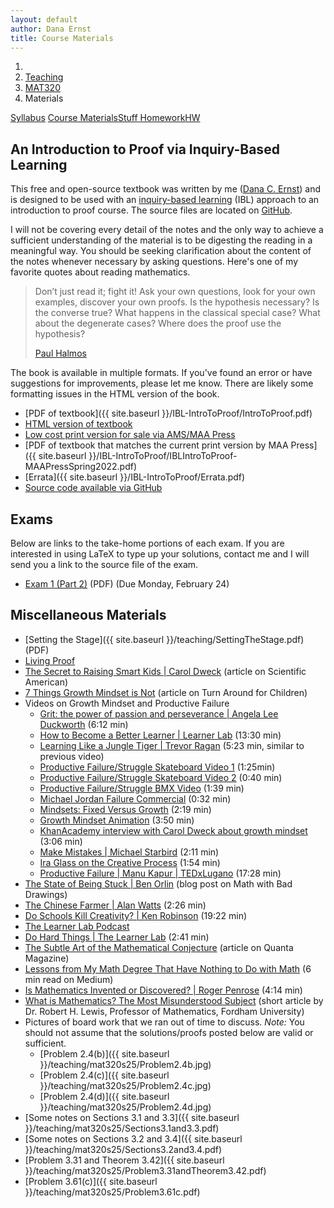 ```yaml
---
layout: default
author: Dana Ernst
title: Course Materials
---
```


<ol class="breadcrumb">
  <li><a href="/"><i class="fa fa-home"></i></a></li>
  <li><a href="/teaching/">Teaching</a></li>
  <li><a href="/teaching/mat320s25">MAT320</a></li>
  <li class="active">Materials</li>
</ol>

<div class="row">
<div class="col-xs-12">
<div class="btn-group btn-group-justified">
<a class="btn btn-default btn-success" href="{{site.baseurl}}/teaching/mat320s25/syllabus/">Syllabus</a>
<a class="btn btn-default btn-primary" href="{{site.baseurl}}/teaching/mat320s25/materials/">
<span class="hidden-xs">Course Materials</span><span class="visible-xs">Stuff</span>
</a>
<a class="btn btn-default btn-warning" href="{{site.baseurl}}/teaching/mat320s25/homework/">
<span class="hidden-xs">Homework</span><span class="visible-xs">HW</span>
</a>
</div>
</div>
</div>

## An Introduction to Proof via Inquiry-Based Learning ##

This free and open-source textbook was written by me ([Dana C. Ernst](http://danaernst.com)) and is designed to be used with an [inquiry-based learning]({{site.baseurl}}/resources/inquiry-based-learning/) (IBL) approach to an introduction to proof course. The source files are located on [GitHub](https://github.com/dcernst/IBL-IntroToProof).

I will not be covering every detail of the notes and the only way to achieve a sufficient understanding of the material is to be digesting the reading in a meaningful way.  You should be seeking clarification about the content of the notes whenever necessary by asking questions.  Here's one of my favorite quotes about reading mathematics.

<blockquote>
  <p>Don’t just read it; fight it! Ask your own questions, look for your own examples, discover your own proofs. Is the hypothesis necessary? Is the converse true? What happens in the classical special case? What about the degenerate cases? Where does the proof use the hypothesis?</p>
  <footer><a href="http://en.wikipedia.org/wiki/Paul_Halmos">Paul Halmos</a></footer>
</blockquote>

The book is available in multiple formats. If you've found an error or have suggestions for improvements, please let me know.  There are likely some formatting issues in the HTML version of the book.

- [PDF of textbook]({{ site.baseurl }}/IBL-IntroToProof/IntroToProof.pdf)
- [HTML version of textbook](https://danaernst.com/IntroToProofViaIBL/)
- [Low cost print version for sale via AMS/MAA Press](https://bookstore.ams.org/text-73/)
- [PDF of textbook that matches the current print version by MAA Press]({{ site.baseurl }}/IBL-IntroToProof/IBLIntroToProof-MAAPressSpring2022.pdf)
- [Errata]({{ site.baseurl }}/IBL-IntroToProof/Errata.pdf)
- [Source code available via GitHub](https://github.com/dcernst/IBL-IntroToProof)

## Exams
Below are links to the take-home portions of each exam. If you are interested in using LaTeX to type up your solutions, contact me and I will send you a link to the source file of the exam.

-  [Exam 1 (Part 2)]({{site.baseurl}}/teaching/mat320s25/320Exam1-Part2.pdf) (PDF) (Due Monday, February 24)

## Miscellaneous Materials ##
- [Setting the Stage]({{ site.baseurl }}/teaching/SettingTheStage.pdf) (PDF)
- [Living Proof]({{site.baseurl}}/teaching/LivingProof.pdf)
- [The Secret to Raising Smart Kids &#124; Carol Dweck](https://www.scientificamerican.com/article/the-secret-to-raising-smart-kids1/) (article on Scientific American)
- [7 Things Growth Mindset is Not](https://www.turnaroundusa.org/7-things-growth-mindset-is-not/) (article on Turn Around for Children)
- Videos on Growth Mindset and Productive Failure
    - [Grit: the power of passion and perseverance &#124; Angela Lee Duckworth](https://www.youtube.com/watch?v=H14bBuluwB8) (6:12 min)
    - [How to Become a Better Learner &#124; Learner Lab](https://thelearnerlab.com/portfolio/learning-like-a-jungle-tiger/) (13:30 min)
    - [Learning Like a Jungle Tiger &#124; Trevor Ragan](https://www.youtube.com/watch?v=muoVtDjjonM&feature=youtu.be) (5:23 min, similar to previous video)
    - [Productive Failure/Struggle Skateboard Video 1](https://youtu.be/1QSocgE3yFY?si=gfCfWJ_NHFjWOTZ1) (1:25min)
    - [Productive Failure/Struggle Skateboard Video 2](https://www.instagram.com/p/BzKyyLchuve/) (0:40 min)
    - [Productive Failure/Struggle BMX Video](https://www.youtube.com/watch?v=9brnDOVJWnw) (1:39 min)
    - [Michael Jordan Failure Commercial](https://www.youtube.com/watch?v=JA7G7AV-LT8) (0:32 min)
    - [Mindsets: Fixed Versus Growth](https://www.youtube.com/watch?v=M1CHPnZfFmU) (2:19 min)
    - [Growth Mindset Animation](https://www.youtube.com/watch?v=-_oqghnxBmY) (3:50 min)
    - [KhanAcademy interview with Carol Dweck about growth mindset](https://www.youtube.com/watch?time_continue=1&v=wh0OS4MrN3E) (3:06 min)
    - [Make Mistakes &#124; Michael Starbird](https://www.youtube.com/watch?v=2yYQ-1X2ocU) (2:11 min)
    - [Ira Glass on the Creative Process](https://www.youtube.com/watch?v=PbC4gqZGPSY&feature=youtu.be) (1:54 min)
    - [Productive Failure &#124; Manu Kapur &#124; TEDxLugano](https://www.youtube.com/watch?feature=youtu.be&v=VOKJmg34wME&app=desktop) (17:28 min)
- [The State of Being Stuck &#124; Ben Orlin](https://mathwithbaddrawings.com/2017/09/20/the-state-of-being-stuck/) (blog post on Math with Bad Drawings)
- [The Chinese Farmer &#124; Alan Watts](https://www.youtube.com/watch?feature=share&v=eJShr4VdvxQ&app=desktop) (2:26 min)
- [Do Schools Kill Creativity? &#124; Ken Robinson](https://www.ted.com/talks/ken_robinson_says_schools_kill_creativity?language=en) (19:22 min)
- [The Learner Lab Podcast](https://thelearnerlab.com/podcast/)
- [Do Hard Things &#124; The Learner Lab](https://www.youtube.com/shorts/D2nYV8s6gV4) (2:41 min)
- [The Subtle Art of the Mathematical Conjecture](https://www.quantamagazine.org/the-subtle-art-of-the-mathematical-conjecture-20190507/) (article on Quanta Magazine)
- [Lessons from My Math Degree That Have Nothing to Do with Math](https://medium.com/s/story/6-life-lessons-from-my-math-degree-that-have-nothing-to-do-with-math-d38aba90edfe) (6 min read on Medium)
- [Is Mathematics Invented or Discovered? &#124; Roger Penrose](https://www.youtube.com/watch?v=TKlPj_qGIt8) (4:14 min)
- [What is Mathematics? The Most Misunderstood Subject](http://pi.math.cornell.edu/~noonan/writing/inclass1.pdf) (short article by Dr. Robert H. Lewis, Professor of Mathematics, Fordham University)
- Pictures of board work that we ran out of time to discuss. *Note:* You should not assume that the solutions/proofs posted below are valid or sufficient.
    - [Problem 2.4(b)]({{ site.baseurl }}/teaching/mat320s25/Problem2.4b.jpg)
    - [Problem 2.4(c)]({{ site.baseurl }}/teaching/mat320s25/Problem2.4c.jpg)
    - [Problem 2.4(d)]({{ site.baseurl }}/teaching/mat320s25/Problem2.4d.jpg)
- [Some notes on Sections 3.1 and 3.3]({{ site.baseurl }}/teaching/mat320s25/Sections3.1and3.3.pdf)
- [Some notes on Sections 3.2 and 3.4]({{ site.baseurl }}/teaching/mat320s25/Sections3.2and3.4.pdf)
- [Problem 3.31 and Theorem 3.42]({{ site.baseurl }}/teaching/mat320s25/Problem3.31andTheorem3.42.pdf)
- [Problem 3.61(c)]({{ site.baseurl }}/teaching/mat320s25/Problem3.61c.pdf)